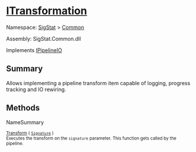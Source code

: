 # [ITransformation](./ITransformation.md)

Namespace: [SigStat]() > [Common](./README.md)

Assembly: SigStat.Common.dll

Implements [IPipelineIO](./Pipeline/IPipelineIO.md)

## Summary
Allows implementing a pipeline transform item capable of logging, progress tracking and IO rewiring.

## Methods

NameSummary

<sub>[Transform](./Methods/ITransformation-100663461.md) ( [`Signature`](./Signature.md) )</sub><br><sub>Executes the transform on the `signature` parameter.  This function gets called by the pipeline.</sub><br>


